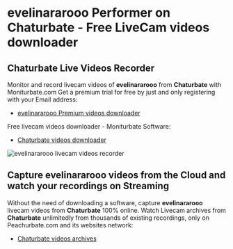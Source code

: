 # evelinararooo Performer on Chaturbate - Free LiveCam videos downloader

## Chaturbate Live Videos Recorder

Monitor and record livecam videos of **evelinararooo** from **Chaturbate** with Moniturbate.com
Get a premium trial for free by just and only registering with your Email address:
* [evelinararooo Premium videos downloader](https://moniturbate.com/request-demo-licence-key.html)

Free livecam videos downloader - Moniturbate Software:
* [Chaturbate videos downloader](https://moniturbate.com/moniturbate-download-software.html)

![evelinararooo livecam videos recorder](https://peachurnet.com/templates/moniturbate-software.png)


## Capture evelinararooo videos from the Cloud and watch your recordings on Streaming

Without the need of downloading a software, capture **evelinararooo** livecam videos from **Chaturbate** 100% online.
Watch Livecam archives from **Chaturbate** unlimitedly from thousands of existing recordings, only on Peachurbate.com and its websites network:
* [Chaturbate videos archives](https://peachurnet.com/)